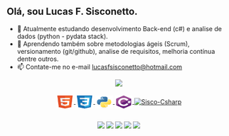 ## Olá, sou Lucas F. Sisconetto.


- 🌱 Atualmente estudando desenvolvimento Back-end (c#) e analise de dados (python - pydata stack).
- 🌱 Aprendendo também sobre metodologias ágeis (Scrum), versionamento (git/github), analise de requisitos, melhoria contínua dentre outros.
- 📫 Contate-me no e-mail lucasfsisconetto@hotmail.com

<div align="center">
  <a href="https://github.com/Sisconetto">
  <img height="180em" src="https://github-readme-stats.vercel.app/api?username=sisconetto&show_icons=false&theme=dark&include_all_commits=true&count_private=true"/>
<div style="display: inline_block"><br>
  <img align="center" alt="Sisco-HTML" height="30" width="40" src="https://raw.githubusercontent.com/devicons/devicon/master/icons/html5/html5-original.svg">
  <img align="center" alt="Sisco-CSS" height="30" width="40" src="https://raw.githubusercontent.com/devicons/devicon/master/icons/css3/css3-original.svg">
  <img align="center" alt="Sisco-Python" height="30" width="40" src="https://raw.githubusercontent.com/devicons/devicon/master/icons/python/python-original.svg">
  <img align="center" alt="Sisco-Csharp" height="30" width="40" src="https://raw.githubusercontent.com/devicons/devicon/master/icons/csharp/csharp-original.svg">
  <img align="center" alt="Sisco-Csharp" height="30" width="40" src="https://img.shields.io/badge/SQLite-07405E?style=for-the-badge&logo=sqlite&logoColor=white"> 
</div>
  
  ##
 
<div> 
  <a href="https://www.instagram.com/lucasfsisconetto" target="_blank"><img src="https://img.shields.io/badge/-Instagram-%23E4405F?style=for-the-badge&logo=instagram&logoColor=white" target="_blank"></a>
  <a href = "mailto:lucasfsisconetto@hotmail.com"><img src="https://img.shields.io/badge/Microsoft_Outlook-0078D4?style=for-the-badge&logo=microsoft-outlook&logoColor=white"></a>
  <a href="https://www.linkedin.com/in/lucasfsisconetto" target="_blank"><img src="https://img.shields.io/badge/-LinkedIn-%230077B5?style=for-the-badge&logo=linkedin&logoColor=white" target="_blank"></a>
  <a href="https://api.whatsapp.com/send/?phone=%2B55034999901134&text&app_absent=0" target="_blank"><img src="https://img.shields.io/badge/WhatsApp-25D366?style=for-the-badge&logo=whatsapp&logoColor=white" target="_blank"></a> 
  <a href="https://t.me/LucasFSI" target="_blank"><img src="https://img.shields.io/badge/Telegram-2CA5E0?style=for-the-badge&logo=telegram&logoColor=white"></a>
    
</div>

